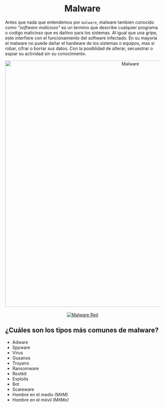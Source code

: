 <h1 align="center"> Malware</h1> 

Antes que nada que entendemos por `malware`, malware tambien conocido como _"software malicioso"_ es un termino que describe cualquier programa o codigo malicioso que es dañino para los sistemas. Al igual que una gripe, este interfiere con el funcionamiento del software infectado. En su mayoria el malware no puede dañar el hardware de los sistemas o equipos, mas si robar, cifrar o borrar sus datos. Con la posiblidad de alterar, secuestrar o espiar su actividad sin su conocimiento.
<br>

<div align="center">
  <img src="https://i1.wp.com/unaaldia.hispasec.com/wp-content/uploads/2020/03/malware-virus-diferencias.png?w=768&ssl=1" alt="Malware" width="800">
  <br><br>
  <a href="https://github.com/BrandPM18/MarkdownReports/tree/master/CyberSecurity/MalwareTypes">
    <img src="https://img.shields.io/badge/Malware-Types-red" alt="Malware Red">
  </a>
  <br>
 </div>
 
 
## ¿Cuáles son los tipos más comunes de malware?
* Adware
* Spyware
* Virus
* Gusanos
* Troyano
* Ransomware
* Rootkit
* Exploits
* Bot
* Scareware
* Hombre en el medio (MitM)
* Hombre en el móvil (MitMo)
